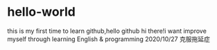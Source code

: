 # hello-world
this is my first time to learn github,hello github
hi there!i want improve myself through learning English & programming
2020/10/27
克服拖延症
